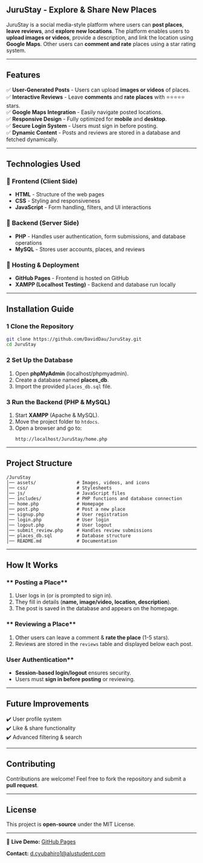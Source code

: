 ## JuruStay - Explore & Share New Places  

JuruStay is a social media-style platform where users can **post places**, **leave reviews**, and **explore new locations**. The platform enables users to **upload images or videos**, provide a description, and link the location using **Google Maps**. Other users can **comment and rate** places using a star rating system.  

---

## Features  
✅ **User-Generated Posts** - Users can upload **images or videos** of places.  
✅ **Interactive Reviews** - Leave **comments** and **rate places** with ⭐⭐⭐⭐⭐ stars.  
✅ **Google Maps Integration** - Easily navigate posted locations.  
✅ **Responsive Design** - Fully optimized for **mobile** and **desktop**.  
✅ **Secure Login System** - Users must sign in before posting.  
✅ **Dynamic Content** - Posts and reviews are stored in a database and fetched dynamically.  

---

## Technologies Used  

### 🔹 **Frontend (Client Side)**
- **HTML** - Structure of the web pages  
- **CSS** - Styling and responsiveness  
- **JavaScript** - Form handling, filters, and UI interactions  

### 🔹 **Backend (Server Side)**
- **PHP** - Handles user authentication, form submissions, and database operations  
- **MySQL** - Stores user accounts, places, and reviews  

### 🔹 **Hosting & Deployment**
- **GitHub Pages** - Frontend is hosted on GitHub  
- **XAMPP (Localhost Testing)** - Backend and database run locally  

---

## Installation Guide  

### 1 **Clone the Repository**  
```sh
git clone https://github.com/DavidDau/JuruStay.git
cd JuruStay
```

### 2️ **Set Up the Database**
1. Open **phpMyAdmin** (localhost/phpmyadmin).  
2. Create a database named **places_db**.  
3. Import the provided `places_db.sql` file.  

### 3️ **Run the Backend (PHP & MySQL)**
1. Start **XAMPP** (Apache & MySQL).  
2. Move the project folder to `htdocs`.  
3. Open a browser and go to:  
   ```
   http://localhost/JuruStay/home.php
   ```

---

## Project Structure  
```
/JuruStay
│── assets/               # Images, videos, and icons  
│── css/                  # Stylesheets  
│── js/                   # JavaScript files  
│── includes/             # PHP functions and database connection  
│── home.php              # Homepage  
│── post.php              # Post a new place  
│── signup.php            # User registration  
│── login.php             # User login  
│── logout.php            # User logout  
│── submit_review.php     # Handles review submissions  
│── places_db.sql         # Database structure  
│── README.md             # Documentation  
```

---

## How It Works  

### ** Posting a Place**
1. User logs in (or is prompted to sign in).  
2. They fill in details (**name, image/video, location, description**).  
3. The post is saved in the database and appears on the homepage.  

### ** Reviewing a Place**
1. Other users can leave a comment & **rate the place** (1-5 stars).  
2. Reviews are stored in the `reviews` table and displayed below each post.  

###  User Authentication**
- **Session-based login/logout** ensures security.  
- Users must **sign in before posting** or reviewing.  

---

## Future Improvements  
✔️ User profile system  
✔️ Like & share functionality  
✔️ Advanced filtering & search  

---

## Contributing  
Contributions are welcome! Feel free to fork the repository and submit a **pull request**.  

---

## License  
This project is **open-source** under the MIT License.  

---

🔗 **Live Demo:** [GitHub Pages](https://github.com/DavidDau/JuruStay.git)  

**Contact:** d.cyubahiro1@alustudent.com

